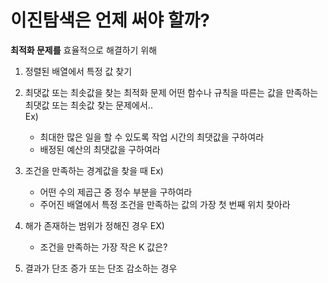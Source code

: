 # 이진탐색은 언제 써야 할까?
**최적화 문제를** 효율적으로 해결하기 위해
1. 정렬된 배열에서 특정 값 찾기

2. 최댓값 또는 최솟값을 찾는 최적화 문제
   어떤 함수나 규칙을 따른는 값을 만족하는 최댓값 또는 최솟값 찾는 문제에서.. <br>
   Ex)
   - 최대한 많은 일을 할 수 있도록 작업 시간의 최댓값을 구하여라
   - 배정된 예산의 최댓값을 구하여라

3. 조건을 만족하는 경계값을 찾을 때
   Ex)
   - 어떤 수의 제곱근 중 정수 부분을 구하여라
   - 주어진 배열에서 특정 조건을 만족하는 값의 가장 첫 번째 위치 찾아라

 4. 해가 존재하는 범위가 정해진 경우
    EX)
      - 조건을 만족하는 가장 작은 K 값은?

5. 결과가 단조 증가 또는 단조 감소하는 경우
   
   
